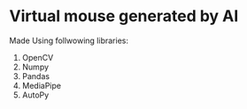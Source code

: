 # Virtual mouse generated by AI
  
Made Using follwowing libraries:
1. OpenCV
2. Numpy
3. Pandas
4. MediaPipe
5. AutoPy


